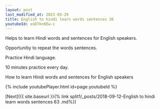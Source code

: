 ```yaml
---
layout: post
last_modified_at: 2021-03-29
title: English to hindi learn words sentences 36 
youtubeId: xnDTknKEw-c
---
```

 
 
Helps to learn Hindi words and sentences for English speakers.

Opportunitiy to repeat the words sentences. 

Practice Hindi language. 
 
10 minutes practice every day. 
 
How to learn Hindi words and sentences for English speakers 
 
{% include youtubePlayer.html id=page.youtubeId %}
 
 
[Next]({{ site.baseurl }}{% link  split1/_posts/2018-09-12-English to hindi learn words sentences 63 .md%})
 
